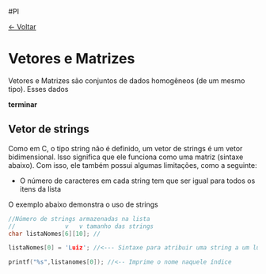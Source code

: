 #PI 

[<- Voltar](./Menu.md)
# Vetores e Matrizes

Vetores e Matrizes são conjuntos de dados homogêneos (de um mesmo tipo). Esses dados 



**terminar**


## Vetor de strings

Como em C, o tipo string não é definido, um vetor de strings é um vetor bidimensional. Isso significa que ele funciona como uma matriz (sintaxe abaixo). Com isso, ele também possui algumas limitações, como a seguinte:
* O número de caracteres em cada string tem que ser igual para todos os itens da lista

O exemplo abaixo demonstra o uso de strings
```c
//Número de strings armazenadas na lista
//              v   v tamanho das strings
char listaNomes[6][10]; //

listaNomes[0] = 'Luiz'; //<--- Sintaxe para atribuir uma string a um lugar na lista (neste caso, no índice 0)

printf("%s",listanomes[0]); //<-- Imprime o nome naquele índice

```
